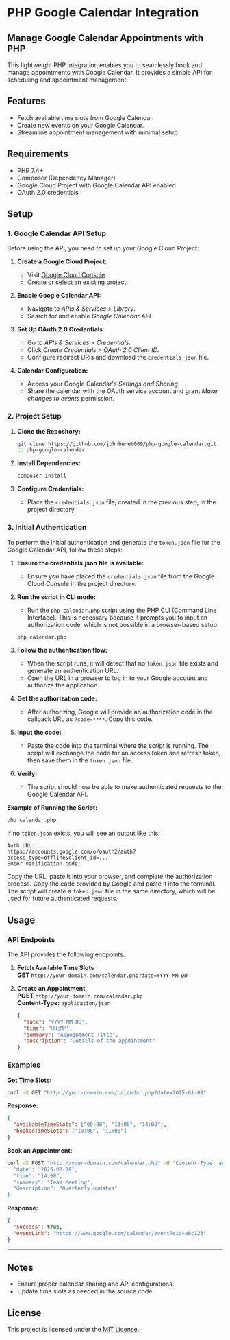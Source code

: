 # PHP Google Calendar Integration

## Manage Google Calendar Appointments with PHP

This lightweight PHP integration enables you to seamlessly book and manage appointments with Google Calendar. It provides a simple API for scheduling and appointment management.

## Features

- Fetch available time slots from Google Calendar.
- Create new events on your Google Calendar.
- Streamline appointment management with minimal setup.

## Requirements

- PHP 7.4+
- Composer (Dependency Manager)
- Google Cloud Project with Google Calendar API enabled
- OAuth 2.0 credentials

## Setup

### 1. Google Calendar API Setup

Before using the API, you need to set up your Google Cloud Project:

1. **Create a Google Cloud Project:**
   - Visit [Google Cloud Console](https://console.cloud.google.com).
   - Create or select an existing project.

2. **Enable Google Calendar API:**
   - Navigate to *APIs & Services > Library*.
   - Search for and enable *Google Calendar API*.

3. **Set Up OAuth 2.0 Credentials:**
   - Go to *APIs & Services > Credentials*.
   - Click *Create Credentials > OAuth 2.0 Client ID*.
   - Configure redirect URIs and download the `credentials.json` file.

4. **Calendar Configuration:**
   - Access your Google Calendar's *Settings and Sharing*.
   - Share the calendar with the OAuth service account and grant *Make changes to events* permission.

### 2. Project Setup

1. **Clone the Repository:**
   ```bash
   git clone https://github.com/johnbenet009/php-google-calendar.git
   cd php-google-calendar
   ```

2. **Install Dependencies:**
   ```bash
   composer install
   ```

3. **Configure Credentials:**
   - Place the `credentials.json` file, created in the previous step, in the project directory.

### 3. Initial Authentication

To perform the initial authentication and generate the `token.json` file for the Google Calendar API, follow these steps:

1. **Ensure the credentials.json file is available:**
   - Ensure you have placed the `credentials.json` file from the Google Cloud Console in the project directory.

2. **Run the script in CLI mode:**
   - Run the `php calendar.php` script using the PHP CLI (Command Line Interface). This is necessary because it prompts you to input an authorization code, which is not possible in a browser-based setup.
   ```bash
   php calendar.php
   ```

3. **Follow the authentication flow:**
   - When the script runs, it will detect that no `token.json` file exists and generate an authentication URL.
   - Open the URL in a browser to log in to your Google account and authorize the application.

4. **Get the authorization code:**
   - After authorizing, Google will provide an authorization code in the callback URL as `?code=****`. Copy this code.

5. **Input the code:**
   - Paste the code into the terminal where the script is running. The script will exchange the code for an access token and refresh token, then save them in the `token.json` file.

6. **Verify:**
   - The script should now be able to make authenticated requests to the Google Calendar API.

**Example of Running the Script:**
```bash
php calendar.php
```

If no `token.json` exists, you will see an output like this:
```
Auth URL:
https://accounts.google.com/o/oauth2/auth?access_type=offline&client_id=...
Enter verification code:
```

Copy the URL, paste it into your browser, and complete the authorization process. Copy the code provided by Google and paste it into the terminal. The script will create a `token.json` file in the same directory, which will be used for future authenticated requests.

## Usage

### API Endpoints

The API provides the following endpoints:

1. **Fetch Available Time Slots**  
   **GET** `http://your-domain.com/calendar.php?date=YYYY-MM-DD`

2. **Create an Appointment**  
   **POST** `http://your-domain.com/calendar.php`  
   **Content-Type:** `application/json`
   ```json
   {
     "date": "YYYY-MM-DD",
     "time": "HH:MM",
     "summary": "Appointment Title",
     "description": "Details of the appointment"
   }
   ```

### Examples

**Get Time Slots:**
```bash
curl -X GET "http://your-domain.com/calendar.php?date=2025-01-08"
```

**Response:**
```json
{
  "availableTimeSlots": ["09:00", "13:00", "14:00"],
  "bookedTimeSlots": ["10:00", "11:00"]
}
```

**Book an Appointment:**
```bash
curl -X POST "http://your-domain.com/calendar.php" -H "Content-Type: application/json" -d '{
  "date": "2025-01-08",
  "time": "14:00",
  "summary": "Team Meeting",
  "description": "Quarterly updates"
}'
```

**Response:**
```json
{
  "success": true,
  "eventLink": "https://www.google.com/calendar/event?eid=abc123"
}
```

---

## Notes

- Ensure proper calendar sharing and API configurations.
- Update time slots as needed in the source code.

## License

This project is licensed under the [MIT License](https://opensource.org/licenses/MIT).
```
